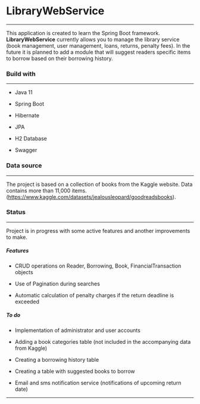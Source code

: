 # LibraryWebService
---
This application is created to learn the Spring Boot framework. 
__LibraryWebService__ currently allows you to manage the library service (book management, user management, loans, returns, penalty fees). 
In the future it is planned to add a module that will suggest readers specific items to borrow based on their borrowing history.


### Build with
---
* Java 11

* Spring Boot

* Hibernate

* JPA

* H2 Database

* Swagger

### Data source
---
The project is based on a collection of books from the Kaggle website. Data contains more than 11,000 items.
(https://www.kaggle.com/datasets/jealousleopard/goodreadsbooks).

### Status
---
Project is in progress with some active features and another improvements to make.

##### _Features_

* CRUD operations on Reader, Borrowing, Book, FinancialTransaction objects

* Use of Pagination during searches

* Automatic calculation of penalty charges if the return deadline is exceeded

##### _To do_

* Implementation of administrator and user accounts

* Adding a book categories table (not included in the accompanying data from Kaggle)

* Creating a borrowing history table

* Creating a table with suggested books to borrow

* Email and sms notification service (notifications of upcoming return date)

---

